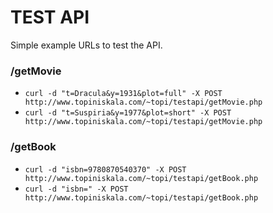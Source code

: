 <!DOCTYPE html>
<html lang="en">
<head>
	<!-- BASIC STUFF -->
	<title>TEST API</title>
	<meta charset="utf-8">
	<meta name="description" content="Test Api">
	<meta name="keywords" content="PHP program for job application">
	<meta name="author" content="Topi Niskala">
	<meta name="viewport" content="width=device-width, initial-scale=1">
	<!-- BOOTSTRAP, JQUERY, ETC. -->
	<link rel="stylesheet" type="text/css" href="css/bootstrap.min.css">
	<link rel="stylesheet" type="text/css" href="css/style.css">
	<script src="js/jquery-3.3.1.min.js"></script>
	<script src="js/bootstrap.min.js"></script>
</head>
<body>
	<div class="container">
		<h1>TEST API</h1>
		<p>Simple example URLs to test the API.</p>
		<h3>/getMovie</h3>
		<ul>
			<li><code>curl -d "t=Dracula&y=1931&plot=full" -X POST http://www.topiniskala.com/~topi/testapi/getMovie.php</code></li>
			<li><code>curl -d "t=Suspiria&y=1977&plot=short" -X POST http://www.topiniskala.com/~topi/testapi/getMovie.php</code></li>
		</ul>
		<h3>/getBook</h3>
		<ul>
			<li><code>curl -d "isbn=9780870540370" -X POST http://www.topiniskala.com/~topi/testapi/getBook.php</code></li>
			<li><code>curl -d "isbn=" -X POST http://www.topiniskala.com/~topi/testapi/getBook.php</code></li>
		</ul>
	</div>
</body>
</html>
